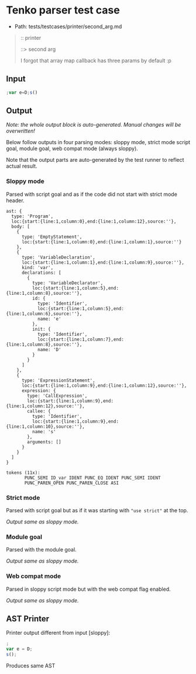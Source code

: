 # Tenko parser test case

- Path: tests/testcases/printer/second_arg.md

> :: printer
>
> ::> second arg
>
> I forgot that array map callback has three params by default :p

## Input

`````js
;var e=D;s()
`````

## Output

_Note: the whole output block is auto-generated. Manual changes will be overwritten!_

Below follow outputs in four parsing modes: sloppy mode, strict mode script goal, module goal, web compat mode (always sloppy).

Note that the output parts are auto-generated by the test runner to reflect actual result.

### Sloppy mode

Parsed with script goal and as if the code did not start with strict mode header.

`````
ast: {
  type: 'Program',
  loc:{start:{line:1,column:0},end:{line:1,column:12},source:''},
  body: [
    {
      type: 'EmptyStatement',
      loc:{start:{line:1,column:0},end:{line:1,column:1},source:''}
    },
    {
      type: 'VariableDeclaration',
      loc:{start:{line:1,column:1},end:{line:1,column:9},source:''},
      kind: 'var',
      declarations: [
        {
          type: 'VariableDeclarator',
          loc:{start:{line:1,column:5},end:{line:1,column:8},source:''},
          id: {
            type: 'Identifier',
            loc:{start:{line:1,column:5},end:{line:1,column:6},source:''},
            name: 'e'
          },
          init: {
            type: 'Identifier',
            loc:{start:{line:1,column:7},end:{line:1,column:8},source:''},
            name: 'D'
          }
        }
      ]
    },
    {
      type: 'ExpressionStatement',
      loc:{start:{line:1,column:9},end:{line:1,column:12},source:''},
      expression: {
        type: 'CallExpression',
        loc:{start:{line:1,column:9},end:{line:1,column:12},source:''},
        callee: {
          type: 'Identifier',
          loc:{start:{line:1,column:9},end:{line:1,column:10},source:''},
          name: 's'
        },
        arguments: []
      }
    }
  ]
}

tokens (11x):
       PUNC_SEMI ID_var IDENT PUNC_EQ IDENT PUNC_SEMI IDENT
       PUNC_PAREN_OPEN PUNC_PAREN_CLOSE ASI
`````

### Strict mode

Parsed with script goal but as if it was starting with `"use strict"` at the top.

_Output same as sloppy mode._

### Module goal

Parsed with the module goal.

_Output same as sloppy mode._

### Web compat mode

Parsed in sloppy script mode but with the web compat flag enabled.

_Output same as sloppy mode._

## AST Printer

Printer output different from input [sloppy]:

````js
;
var e = D;
s();
````

Produces same AST
